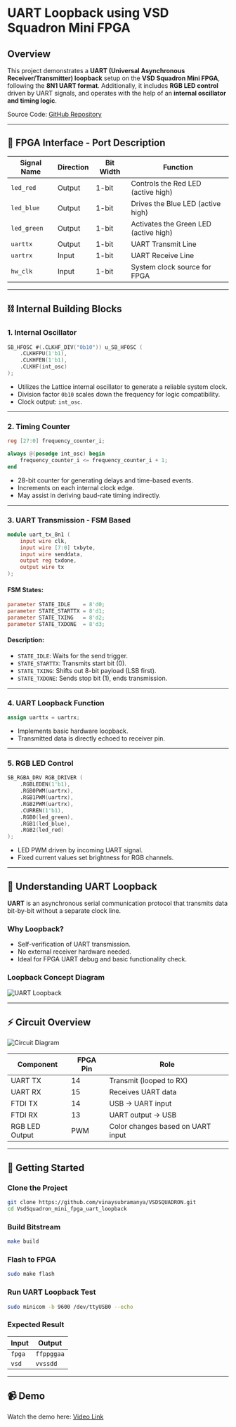 # UART Loopback using VSD Squadron Mini FPGA

## Overview

This project demonstrates a **UART (Universal Asynchronous Receiver/Transmitter) loopback** setup on the **VSD Squadron Mini FPGA**, following the **8N1 UART format**. Additionally, it includes **RGB LED control** driven by UART signals, and operates with the help of an **internal oscillator and timing logic**.

Source Code: [GitHub Repository](https://github.com/VinayGHebbar/VSD_TASK_01.git)

---

## 🔧 FPGA Interface - Port Description

| **Signal Name** | **Direction** | **Bit Width** | **Function** |
|-----------------|---------------|---------------|--------------|
| `led_red`       | Output        | 1-bit         | Controls the Red LED (active high) |
| `led_blue`      | Output        | 1-bit         | Drives the Blue LED (active high) |
| `led_green`     | Output        | 1-bit         | Activates the Green LED (active high) |
| `uarttx`        | Output        | 1-bit         | UART Transmit Line |
| `uartrx`        | Input         | 1-bit         | UART Receive Line |
| `hw_clk`        | Input         | 1-bit         | System clock source for FPGA |

---

## ⛓ Internal Building Blocks

### 1. Internal Oscillator

```verilog
SB_HFOSC #(.CLKHF_DIV("0b10")) u_SB_HFOSC (
    .CLKHFPU(1'b1),
    .CLKHFEN(1'b1),
    .CLKHF(int_osc)
);
```

- Utilizes the Lattice internal oscillator to generate a reliable system clock.
- Division factor `0b10` scales down the frequency for logic compatibility.
- Clock output: `int_osc`.

---

### 2. Timing Counter

```verilog
reg [27:0] frequency_counter_i;

always @(posedge int_osc) begin
    frequency_counter_i <= frequency_counter_i + 1;
end
```

- 28-bit counter for generating delays and time-based events.
- Increments on each internal clock edge.
- May assist in deriving baud-rate timing indirectly.

---

### 3. UART Transmission - FSM Based

```verilog
module uart_tx_8n1 (
    input wire clk,
    input wire [7:0] txbyte,
    input wire senddata,
    output reg txdone,
    output wire tx
);
```

#### FSM States:
```verilog
parameter STATE_IDLE    = 8'd0;
parameter STATE_STARTTX = 8'd1;
parameter STATE_TXING   = 8'd2;
parameter STATE_TXDONE  = 8'd3;
```

#### Description:

- `STATE_IDLE`: Waits for the send trigger.
- `STATE_STARTTX`: Transmits start bit (0).
- `STATE_TXING`: Shifts out 8-bit payload (LSB first).
- `STATE_TXDONE`: Sends stop bit (1), ends transmission.

---

### 4. UART Loopback Function

```verilog
assign uarttx = uartrx;
```

- Implements basic hardware loopback.
- Transmitted data is directly echoed to receiver pin.

---

### 5. RGB LED Control

```verilog
SB_RGBA_DRV RGB_DRIVER (
    .RGBLEDEN(1'b1),
    .RGB0PWM(uartrx),
    .RGB1PWM(uartrx),
    .RGB2PWM(uartrx),
    .CURREN(1'b1),
    .RGB0(led_green),
    .RGB1(led_blue),
    .RGB2(led_red)
);
```

- LED PWM driven by incoming UART signal.
- Fixed current values set brightness for RGB channels.

---

## 🧠 Understanding UART Loopback

**UART** is an asynchronous serial communication protocol that transmits data bit-by-bit without a separate clock line.

### Why Loopback?

- Self-verification of UART transmission.
- No external receiver hardware needed.
- Ideal for FPGA UART debug and basic functionality check.

### Loopback Concept Diagram

![UART Loopback](https://github.com/VinayGHebbar/VSD_TASK_01/blob/main/task_two/BLOCKDIAGRAM.jpg)

---

## ⚡ Circuit Overview

![Circuit Diagram](https://github.com/vinaysubramanya/VSDSQUADRON/blob/main/uart_loopback/cktdiagram.jpg)

| Component       | FPGA Pin | Role                                |
|----------------|----------|-------------------------------------|
| UART TX        | 14       | Transmit (looped to RX)             |
| UART RX        | 15       | Receives UART data                  |
| FTDI TX        | 14       | USB → UART input                    |
| FTDI RX        | 13       | UART output → USB                   |
| RGB LED Output | PWM      | Color changes based on UART input  |

---

## 🚀 Getting Started

### Clone the Project
```bash
git clone https://github.com/vinaysubramanya/VSDSQUADRON.git
cd VsdSquadron_mini_fpga_uart_loopback
```

### Build Bitstream
```bash
make build
```

### Flash to FPGA
```bash
sudo make flash
```

### Run UART Loopback Test
```bash
sudo minicom -b 9600 /dev/ttyUSB0 --echo
```

### Expected Result

| Input          | Output       |
|----------------|--------------|
| `fpga`         | `ffppggaa`   |
| `vsd`          | `vvssdd`     |

---

## 📹 Demo

Watch the demo here: [Video Link](https://drive.google.com/file/d/1jzVcgb8HrUnp4uxnUsRd3ik6yXWLRCSc/view?usp=drive_link)
